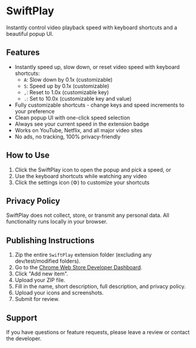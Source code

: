 # SwiftPlay

Instantly control video playback speed with keyboard shortcuts and a beautiful popup UI.

## Features
- Instantly speed up, slow down, or reset video speed with keyboard shortcuts:
  - `A`: Slow down by 0.1x (customizable)
  - `S`: Speed up by 0.1x (customizable)
  - `,`: Reset to 1.0x (customizable key)
  - `.`: Set to 10.0x (customizable key and value)
- Fully customizable shortcuts - change keys and speed increments to your preference
- Clean popup UI with one-click speed selection
- Always see your current speed in the extension badge
- Works on YouTube, Netflix, and all major video sites
- No ads, no tracking, 100% privacy-friendly

## How to Use
1. Click the SwiftPlay icon to open the popup and pick a speed, or
2. Use the keyboard shortcuts while watching any video
3. Click the settings icon (⚙️) to customize your shortcuts

## Privacy Policy
SwiftPlay does not collect, store, or transmit any personal data. All functionality runs locally in your browser.

## Publishing Instructions
1. Zip the entire `SwiftPlay` extension folder (excluding any dev/test/modified folders).
2. Go to the [Chrome Web Store Developer Dashboard](https://chrome.google.com/webstore/devconsole).
3. Click "Add new item".
4. Upload your ZIP file.
5. Fill in the name, short description, full description, and privacy policy.
6. Upload your icons and screenshots.
7. Submit for review.

## Support
If you have questions or feature requests, please leave a review or contact the developer. 
